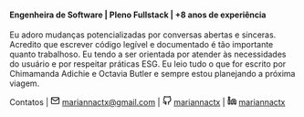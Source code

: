 #### Engenheira de Software | Pleno Fullstack | +8 anos de experiência

Eu adoro mudanças potencializadas por conversas abertas e sinceras. Acredito que escrever código legível e documentado é tão importante quanto trabalhoso. Eu tendo a ser orientada por atender às necessidades do usuário e por respeitar práticas ESG. Eu leio tudo o que for escrito por Chimamanda Adichie e Octavia Butler e sempre estou planejando a próxima viagem.

Contatos | <img src="https://raw.githubusercontent.com/mariannactx/cv/gh-pages/assets/mail.svg" width="16"> mariannactx@gmail.com | <img src="https://raw.githubusercontent.com/mariannactx/cv/gh-pages/assets/github.svg" width="16"> [mariannactx](https://github.com/mariannactx) | <img src="https://raw.githubusercontent.com/mariannactx/cv/gh-pages/assets/linkedin.svg" width="16"> [mariannactx](https://linkedin.com/in/mariannactx)
